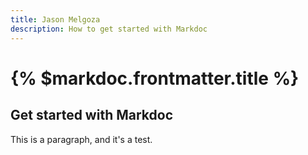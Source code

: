 ```yaml
---
title: Jason Melgoza
description: How to get started with Markdoc
---
```


# {% $markdoc.frontmatter.title %}

## Get started with Markdoc

This is a paragraph, and it's a test.